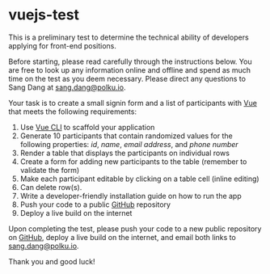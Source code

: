 # vuejs-test

This is a preliminary test to determine the technical ability of developers applying for front-end positions.

Before starting, please read carefully through the instructions below. You are free to look up any information online and offline and spend as much time on the test as you deem necessary. Please direct any questions to Sang Dang at
sang.dang@polku.io.

Your task is to create a small signin form and a list of participants with
[Vue](https://github.com/vuejs/vue) that meets the following
requirements:

1. Use [Vue CLI](https://github.com/vuejs/vue-cli) to scaffold your application
2. Generate 10 participants that contain randomized values for the following properties: *id*, *name*, *email address*, and *phone number*
3. Render a table that displays the participants on individual rows
4. Create a form for adding new participants to the table (remember to validate the form)
5. Make each participant editable by clicking on a table cell (inline editing)
6. Can delete row(s).
7. Write a developer-friendly installation guide on how to run the app
8. Push your code to a public [GitHub](https://github.com) repository
9. Deploy a live build on the internet

Upon completing the test, please push your code to a new public repository on [GitHub](https://github.com), deploy a live build on the internet, and email both links to sang.dang@polku.io.

Thank you and good luck!
